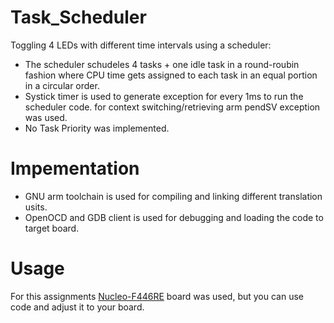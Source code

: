 # Task_Scheduler
Toggling 4 LEDs with different time intervals using a scheduler: 
  * The scheduler schudeles 4 tasks + one idle task in a round-roubin fashion where CPU time gets assigned to each task in an equal portion in a circular order.
  * Systick timer is used to generate exception for every 1ms to run the scheduler code. for context switching/retrieving arm pendSV exception was used. 
  * No Task Priority was implemented.
# Impementation
  * GNU arm toolchain is used for compiling and linking different translation usits.
  * OpenOCD and GDB client is used for debugging and loading the code to target board.

# Usage 
For this assignments [Nucleo-F446RE](https://www.st.com/en/evaluation-tools/nucleo-f446re.html) board was used, but you can use code and adjust it to your board.

